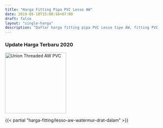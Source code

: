 ```yaml
---
title: "Harga Fitting Pipa PVC Lesso AW"
date: 2019-05-18T15:08:58+07:00
draft: false
layout: "single-harga"
description: "Daftar harga fitting pipa PVC Lesso tipe AW, fitting PVC murah berkualitas."
---
```


### Update Harga Terbaru 2020

<img src="../img/fitting-pvc/union-threaded-aw-lesso.png" alt="Union Threaded AW PVC" width="200">

{{< partial "harga-fitting/lesso-aw-watermur-drat-dalam" >}}